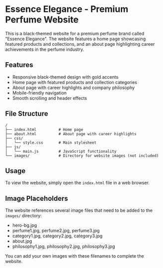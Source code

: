 # Essence Elegance - Premium Perfume Website

This is a black-themed website for a premium perfume brand called "Essence Elegance". The website features a home page showcasing featured products and collections, and an about page highlighting career achievements in the perfume industry.

## Features

- Responsive black-themed design with gold accents
- Home page with featured products and collection categories
- About page with career highlights and company philosophy
- Mobile-friendly navigation
- Smooth scrolling and header effects

## File Structure

```
/
├── index.html          # Home page
├── about.html          # About page with career highlights
├── css/
│   └── style.css       # Main stylesheet
├── js/
│   └── main.js         # JavaScript functionality
└── images/             # Directory for website images (not included)
```

## Usage

To view the website, simply open the `index.html` file in a web browser.

## Image Placeholders

The website references several image files that need to be added to the `images/` directory:
- hero-bg.jpg
- perfume1.jpg, perfume2.jpg, perfume3.jpg
- category1.jpg, category2.jpg, category3.jpg
- about.jpg
- philosophy1.jpg, philosophy2.jpg, philosophy3.jpg

You can add your own images with these filenames to complete the website.
